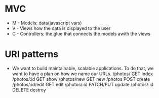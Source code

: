 # MVC
- M - Models: data(javascript vars)
- V - Views how the data is displayed to the user 
- C - Controllers: the glue that connects the models awith the views
# URI patterns 
- We want to build maintainable, scalable applications. To do that, we want to have a plan on how we name our URLs.
/photos/	    GET	    index
/photos/:id	    GET	    show
/photos/new	    GET	    new
/photos	        POST    create
/photos/:id/edit GET    edit
/photos/:id	    PATCH/PUT update
/photos/:id	    DELETE	destroy